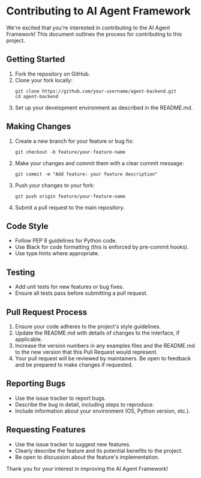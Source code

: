 # Contributing to AI Agent Framework

We're excited that you're interested in contributing to the AI Agent Framework! This document outlines the process for contributing to this project.

## Getting Started

1. Fork the repository on GitHub.
2. Clone your fork locally:
   ```
   git clone https://github.com/your-username/agent-backend.git
   cd agent-backend
   ```
3. Set up your development environment as described in the README.md.

## Making Changes

1. Create a new branch for your feature or bug fix:
   ```
   git checkout -b feature/your-feature-name
   ```
2. Make your changes and commit them with a clear commit message:
   ```
   git commit -m "Add feature: your feature description"
   ```
3. Push your changes to your fork:
   ```
   git push origin feature/your-feature-name
   ```
4. Submit a pull request to the main repository.

## Code Style

- Follow PEP 8 guidelines for Python code.
- Use Black for code formatting (this is enforced by pre-commit hooks).
- Use type hints where appropriate.

## Testing

- Add unit tests for new features or bug fixes.
- Ensure all tests pass before submitting a pull request.

## Pull Request Process

1. Ensure your code adheres to the project's style guidelines.
2. Update the README.md with details of changes to the interface, if applicable.
3. Increase the version numbers in any examples files and the README.md to the new version that this Pull Request would represent.
4. Your pull request will be reviewed by maintainers. Be open to feedback and be prepared to make changes if requested.

## Reporting Bugs

- Use the issue tracker to report bugs.
- Describe the bug in detail, including steps to reproduce.
- Include information about your environment (OS, Python version, etc.).

## Requesting Features

- Use the issue tracker to suggest new features.
- Clearly describe the feature and its potential benefits to the project.
- Be open to discussion about the feature's implementation.

Thank you for your interest in improving the AI Agent Framework!
